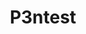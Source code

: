 ---
title: P3ntest
github: https://github.com/P3ntest
mode: dark
transition: 1s
score: 69.7
archetype:
- Minimalistic
- Editor’s Choice
---